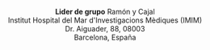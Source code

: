 <p style="text-align: center">
<b>Lider de grupo</b> Ramón y Cajal <br>
 Institut Hospital del Mar d'Investigacions Mèdiques (IMIM)<br>
Dr. Aiguader, 88, 08003
<br>
Barcelona, España
</p>